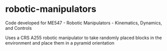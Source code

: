 # robotic-manipulators

Code developed for ME547 - Robotic Manipulators - Kinematics, Dynamics, and Controls

Uses a CRS A255 robotic manipulator to take randomly placed blocks in the environment and place them in a pyramid
orientation
